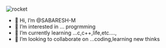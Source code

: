 ![rocket](https://user-images.githubusercontent.com/105087810/195887346-a3406c72-ddce-4af1-9ae5-b4680c403e12.gif)
- 👋 Hi, I’m @SABARESH-M
- 👀 I’m interested in ... progrmming 
- 🌱 I’m currently learning ...c,c++,life,etc....,
- 💞️ I’m looking to collaborate on ...coding,learning new thinks

<!---
SABARESH-M/SABARESH-M is a ✨ special ✨ repository because its `README.md` (this file) appears on your GitHub profile.
You can click the Preview link to take a look at your changes.
--->

